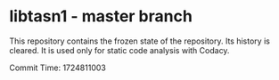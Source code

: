 # libtasn1 - master branch

This repository contains the frozen state of the repository.
Its history is cleared. It is used only for static code
analysis with Codacy.

Commit Time: 1724811003